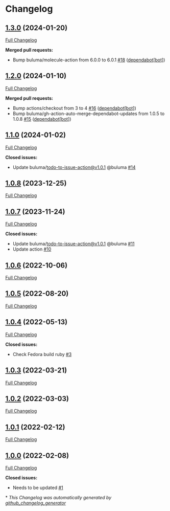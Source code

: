 # Changelog

## [1.3.0](https://github.com/buluma/ansible-role-ruby/tree/1.3.0) (2024-01-20)

[Full Changelog](https://github.com/buluma/ansible-role-ruby/compare/1.2.0...1.3.0)

**Merged pull requests:**

- Bump buluma/molecule-action from 6.0.0 to 6.0.1 [\#18](https://github.com/buluma/ansible-role-ruby/pull/18) ([dependabot[bot]](https://github.com/apps/dependabot))

## [1.2.0](https://github.com/buluma/ansible-role-ruby/tree/1.2.0) (2024-01-10)

[Full Changelog](https://github.com/buluma/ansible-role-ruby/compare/1.1.0...1.2.0)

**Merged pull requests:**

- Bump actions/checkout from 3 to 4 [\#16](https://github.com/buluma/ansible-role-ruby/pull/16) ([dependabot[bot]](https://github.com/apps/dependabot))
- Bump buluma/gh-action-auto-merge-dependabot-updates from 1.0.5 to 1.0.8 [\#15](https://github.com/buluma/ansible-role-ruby/pull/15) ([dependabot[bot]](https://github.com/apps/dependabot))

## [1.1.0](https://github.com/buluma/ansible-role-ruby/tree/1.1.0) (2024-01-02)

[Full Changelog](https://github.com/buluma/ansible-role-ruby/compare/1.0.8...1.1.0)

**Closed issues:**

- Update buluma/todo-to-issue-action@v1.0.1 @buluma [\#14](https://github.com/buluma/ansible-role-ruby/issues/14)

## [1.0.8](https://github.com/buluma/ansible-role-ruby/tree/1.0.8) (2023-12-25)

[Full Changelog](https://github.com/buluma/ansible-role-ruby/compare/1.0.7...1.0.8)

## [1.0.7](https://github.com/buluma/ansible-role-ruby/tree/1.0.7) (2023-11-24)

[Full Changelog](https://github.com/buluma/ansible-role-ruby/compare/1.0.6...1.0.7)

**Closed issues:**

- Update buluma/todo-to-issue-action@v1.0.1 @buluma [\#11](https://github.com/buluma/ansible-role-ruby/issues/11)
- Update action [\#10](https://github.com/buluma/ansible-role-ruby/issues/10)

## [1.0.6](https://github.com/buluma/ansible-role-ruby/tree/1.0.6) (2022-10-06)

[Full Changelog](https://github.com/buluma/ansible-role-ruby/compare/1.0.5...1.0.6)

## [1.0.5](https://github.com/buluma/ansible-role-ruby/tree/1.0.5) (2022-08-20)

[Full Changelog](https://github.com/buluma/ansible-role-ruby/compare/1.0.4...1.0.5)

## [1.0.4](https://github.com/buluma/ansible-role-ruby/tree/1.0.4) (2022-05-13)

[Full Changelog](https://github.com/buluma/ansible-role-ruby/compare/1.0.3...1.0.4)

**Closed issues:**

- Check Fedora build ruby [\#3](https://github.com/buluma/ansible-role-ruby/issues/3)

## [1.0.3](https://github.com/buluma/ansible-role-ruby/tree/1.0.3) (2022-03-21)

[Full Changelog](https://github.com/buluma/ansible-role-ruby/compare/1.0.2...1.0.3)

## [1.0.2](https://github.com/buluma/ansible-role-ruby/tree/1.0.2) (2022-03-03)

[Full Changelog](https://github.com/buluma/ansible-role-ruby/compare/1.0.1...1.0.2)

## [1.0.1](https://github.com/buluma/ansible-role-ruby/tree/1.0.1) (2022-02-12)

[Full Changelog](https://github.com/buluma/ansible-role-ruby/compare/1.0.0...1.0.1)

## [1.0.0](https://github.com/buluma/ansible-role-ruby/tree/1.0.0) (2022-02-08)

[Full Changelog](https://github.com/buluma/ansible-role-ruby/compare/953c9f3c43f9fcc7ab895d68ac751a76095fd8b4...1.0.0)

**Closed issues:**

- Needs to be updated [\#1](https://github.com/buluma/ansible-role-ruby/issues/1)



\* *This Changelog was automatically generated by [github_changelog_generator](https://github.com/github-changelog-generator/github-changelog-generator)*
